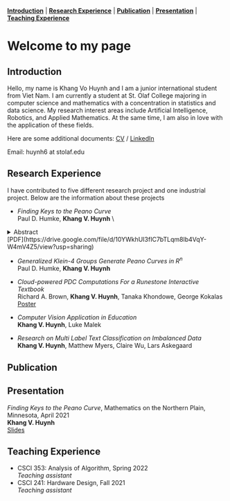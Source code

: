 [**Introduction**](#introduction) | [**Research Experience**](#research-experience) | [**Publication**](#publication) | [**Presentation**](#presentation) | [**Teaching Experience**](#teaching-experience)
# Welcome to my page
## Introduction
Hello, my name is Khang Vo Huynh and I am a junior international student from Viet Nam. I am currently a student at St. Olaf College majoring in computer science and mathematics with a concentration in statistics and data science. My research interest areas include Artificial Intelligence, Robotics, and Applied Mathematics. At the same time, I am also in love with the application of these fields.

Here are some additional documents: [CV](https://drive.google.com/file/d/1NNBnl8Yg-nTZJ7d_OFaOqXjK8qzWjeaV/view?usp=sharing) / [LinkedIn](https://www.linkedin.com/in/khang-huynh-353242208/)

Email: huynh6 at stolaf.edu

## Research Experience
I have contributed to five different research project and one industrial project. Below are the information about these projects

* *Finding Keys to the Peano Curve*\
Paul D. Humke, **Khang V. Huynh** \
<details close>
<summary>Abstract</summary>
<br>
The purpose of this paper is to give a fairly complete analysis of Peano’s space filling curve. We begin with a synopsis of the history of the curve, but then begin an analysis using the geometric methods that Hilbert developed. We show that this inherent geometry can be viewed as governed by the action of the Klein Four Group and continue to give a rather full arithmetization of the Peano Curve.
</details>
[PDF](https://drive.google.com/file/d/10YWkhUI3fIC7bTLqm8lb4VqY-W4mV4Z5/view?usp=sharing)

* *Generalized Klein-4 Groups Generate Peano Curves in R<sup>n</sup>*\
Paul D. Humke, **Khang V. Huynh**

* *Cloud-powered PDC Computations For a Runestone Interactive Textbook*\
Richard A. Brown, **Khang V. Huynh**, Tanaka Khondowe, George Kokalas\
[Poster](https://drive.google.com/file/d/19arcomdtDDk4H6S1DHZYdBfqwAxL57OR/view?usp=sharing)

* *Computer Vision Application in Education*\
**Khang V. Huynh**, Luke Malek

* *Research on Multi Label Text Classification on Imbalanced Data*\
**Khang V. Huynh**, Matthew Myers, Claire Wu, Lars Askegaard

## Publication

## Presentation
*Finding Keys to the Peano Curve*, Mathematics on the Northern Plain, Minnesota, April 2021\
**Khang V. Huynh**\
[Slides](https://drive.google.com/file/d/1AVfwB14aqtYaxQc5NCaBlzK3A7W91rxW/view?usp=sharing)
## Teaching Experience
* CSCI 353: Analysis of Algorithm, Spring 2022\
*Teaching assistant*
* CSCI 241: Hardware Design, Fall 2021\
*Teaching assistant*
